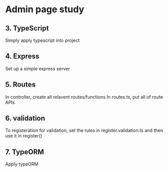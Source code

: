 # Admin page study

## 3. TypeScript
Simply apply typescript into project

## 4. Express
Set up a simple express server

## 5. Routes
In controller, create all relavent routes/functions
In routes.ts, put all of route APIs

## 6. validation
To registeration for validation, set the rules in register.validation.ts
and then use it in register() 

## 7. TypeORM
Apply typeORM